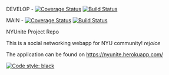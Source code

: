 DEVELOP - [![Coverage Status](https://coveralls.io/repos/github/gcivil-nyu-org/S2022-Team-2-repo/badge.png?branch=develop&kill_cache=1)](https://coveralls.io/github/gcivil-nyu-org/S2022-Team-2-repo?branch=develop&kill_cache=1)
[![Build Status](https://app.travis-ci.com/gcivil-nyu-org/S2022-Team-2-repo.png?branch=develop&kill_cache=1)](https://app.travis-ci.com/gcivil-nyu-org/S2022-Team-2-repo)

MAIN - [![Coverage Status](https://coveralls.io/repos/github/gcivil-nyu-org/S2022-Team-2-repo/badge.png?branch=main&kill_cache=1)](https://coveralls.io/github/gcivil-nyu-org/S2022-Team-2-repo?branch=main&kill_cache=1)
[![Build Status](https://app.travis-ci.com/gcivil-nyu-org/S2022-Team-2-repo.png?branch=main)](https://app.travis-ci.com/gcivil-nyu-org/S2022-Team-2-repo)


NYUnite Project Repo

This is a social networking webapp for NYU community! *rejoice*

The application can be found on https://nyunite.herokuapp.com/


[![Code style: black](https://img.shields.io/badge/code%20style-black-000000.svg)](https://github.com/psf/black)
